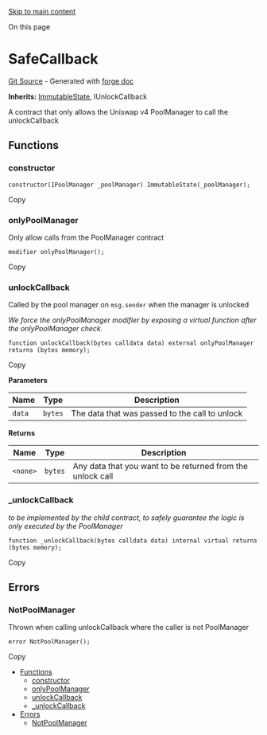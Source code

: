 [Skip to main content](https://docs.uniswap.org/contracts/v4/reference/periphery/base/SafeCallback#)

On this page

# SafeCallback

[Git Source](https://github.com/uniswap/v4-periphery/blob/3f295d8435e4f776ea2daeb96ce1bc6d63f33fc7/src/base/SafeCallback.sol) \- Generated with [forge doc](https://book.getfoundry.sh/reference/forge/forge-doc)

**Inherits:** [ImmutableState](https://docs.uniswap.org/contracts/v4/reference/periphery/base/ImmutableState), IUnlockCallback

A contract that only allows the Uniswap v4 PoolManager to call the unlockCallback

## Functions [​](https://docs.uniswap.org/contracts/v4/reference/periphery/base/SafeCallback\#functions "Direct link to heading")

### constructor [​](https://docs.uniswap.org/contracts/v4/reference/periphery/base/SafeCallback\#constructor "Direct link to heading")

```codeBlockLines_mRuA
constructor(IPoolManager _poolManager) ImmutableState(_poolManager);

```

Copy

### onlyPoolManager [​](https://docs.uniswap.org/contracts/v4/reference/periphery/base/SafeCallback\#onlypoolmanager "Direct link to heading")

Only allow calls from the PoolManager contract

```codeBlockLines_mRuA
modifier onlyPoolManager();

```

Copy

### unlockCallback [​](https://docs.uniswap.org/contracts/v4/reference/periphery/base/SafeCallback\#unlockcallback "Direct link to heading")

Called by the pool manager on `msg.sender` when the manager is unlocked

_We force the onlyPoolManager modifier by exposing a virtual function after the onlyPoolManager check._

```codeBlockLines_mRuA
function unlockCallback(bytes calldata data) external onlyPoolManager returns (bytes memory);

```

Copy

**Parameters**

| Name | Type | Description |
| --- | --- | --- |
| `data` | `bytes` | The data that was passed to the call to unlock |

**Returns**

| Name | Type | Description |
| --- | --- | --- |
| `<none>` | `bytes` | Any data that you want to be returned from the unlock call |

### \_unlockCallback [​](https://docs.uniswap.org/contracts/v4/reference/periphery/base/SafeCallback\#_unlockcallback "Direct link to heading")

_to be implemented by the child contract, to safely guarantee the logic is only executed by the PoolManager_

```codeBlockLines_mRuA
function _unlockCallback(bytes calldata data) internal virtual returns (bytes memory);

```

Copy

## Errors [​](https://docs.uniswap.org/contracts/v4/reference/periphery/base/SafeCallback\#errors "Direct link to heading")

### NotPoolManager [​](https://docs.uniswap.org/contracts/v4/reference/periphery/base/SafeCallback\#notpoolmanager "Direct link to heading")

Thrown when calling unlockCallback where the caller is not PoolManager

```codeBlockLines_mRuA
error NotPoolManager();

```

Copy

- [Functions](https://docs.uniswap.org/contracts/v4/reference/periphery/base/SafeCallback#functions)
  - [constructor](https://docs.uniswap.org/contracts/v4/reference/periphery/base/SafeCallback#constructor)
  - [onlyPoolManager](https://docs.uniswap.org/contracts/v4/reference/periphery/base/SafeCallback#onlypoolmanager)
  - [unlockCallback](https://docs.uniswap.org/contracts/v4/reference/periphery/base/SafeCallback#unlockcallback)
  - [\_unlockCallback](https://docs.uniswap.org/contracts/v4/reference/periphery/base/SafeCallback#_unlockcallback)
- [Errors](https://docs.uniswap.org/contracts/v4/reference/periphery/base/SafeCallback#errors)
  - [NotPoolManager](https://docs.uniswap.org/contracts/v4/reference/periphery/base/SafeCallback#notpoolmanager)
